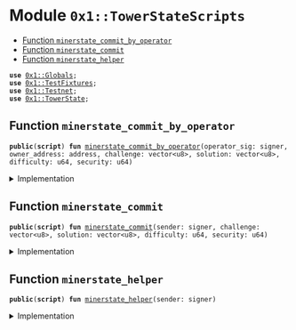 
<a name="0x1_TowerStateScripts"></a>

# Module `0x1::TowerStateScripts`



-  [Function `minerstate_commit_by_operator`](#0x1_TowerStateScripts_minerstate_commit_by_operator)
-  [Function `minerstate_commit`](#0x1_TowerStateScripts_minerstate_commit)
-  [Function `minerstate_helper`](#0x1_TowerStateScripts_minerstate_helper)


<pre><code><b>use</b> <a href="Globals.md#0x1_Globals">0x1::Globals</a>;
<b>use</b> <a href="TestFixtures.md#0x1_TestFixtures">0x1::TestFixtures</a>;
<b>use</b> <a href="Testnet.md#0x1_Testnet">0x1::Testnet</a>;
<b>use</b> <a href="TowerState.md#0x1_TowerState">0x1::TowerState</a>;
</code></pre>



<a name="0x1_TowerStateScripts_minerstate_commit_by_operator"></a>

## Function `minerstate_commit_by_operator`



<pre><code><b>public</b>(<b>script</b>) <b>fun</b> <a href="ol_miner_state.md#0x1_TowerStateScripts_minerstate_commit_by_operator">minerstate_commit_by_operator</a>(operator_sig: signer, owner_address: address, challenge: vector&lt;u8&gt;, solution: vector&lt;u8&gt;, difficulty: u64, security: u64)
</code></pre>



<details>
<summary>Implementation</summary>


<pre><code><b>public</b>(<b>script</b>) <b>fun</b> <a href="ol_miner_state.md#0x1_TowerStateScripts_minerstate_commit_by_operator">minerstate_commit_by_operator</a>(
    operator_sig: signer,
    owner_address: address,
    challenge: vector&lt;u8&gt;,
    solution: vector&lt;u8&gt;,
    difficulty: u64,
    security: u64,
) {
    <b>let</b> proof = <a href="TowerState.md#0x1_TowerState_create_proof_blob">TowerState::create_proof_blob</a>(
        challenge,
        solution,
        difficulty,
        security,
    );

    <a href="TowerState.md#0x1_TowerState_commit_state_by_operator">TowerState::commit_state_by_operator</a>(&operator_sig, owner_address, proof);
}
</code></pre>



</details>

<a name="0x1_TowerStateScripts_minerstate_commit"></a>

## Function `minerstate_commit`



<pre><code><b>public</b>(<b>script</b>) <b>fun</b> <a href="ol_miner_state.md#0x1_TowerStateScripts_minerstate_commit">minerstate_commit</a>(sender: signer, challenge: vector&lt;u8&gt;, solution: vector&lt;u8&gt;, difficulty: u64, security: u64)
</code></pre>



<details>
<summary>Implementation</summary>


<pre><code><b>public</b>(<b>script</b>) <b>fun</b> <a href="ol_miner_state.md#0x1_TowerStateScripts_minerstate_commit">minerstate_commit</a>(
    sender: signer,
    challenge: vector&lt;u8&gt;,
    solution: vector&lt;u8&gt;,
    difficulty: u64,
    security: u64,
) {
    <b>let</b> proof = <a href="TowerState.md#0x1_TowerState_create_proof_blob">TowerState::create_proof_blob</a>(
        challenge,
        solution,
        difficulty,
        security,
    );

    <a href="TowerState.md#0x1_TowerState_commit_state">TowerState::commit_state</a>(&sender, proof);
}
</code></pre>



</details>

<a name="0x1_TowerStateScripts_minerstate_helper"></a>

## Function `minerstate_helper`



<pre><code><b>public</b>(<b>script</b>) <b>fun</b> <a href="ol_miner_state.md#0x1_TowerStateScripts_minerstate_helper">minerstate_helper</a>(sender: signer)
</code></pre>



<details>
<summary>Implementation</summary>


<pre><code><b>public</b>(<b>script</b>) <b>fun</b> <a href="ol_miner_state.md#0x1_TowerStateScripts_minerstate_helper">minerstate_helper</a>(sender: signer) {
    <b>assert</b>(<a href="Testnet.md#0x1_Testnet_is_testnet">Testnet::is_testnet</a>(), 01);

    <a href="TowerState.md#0x1_TowerState_test_helper_init_miner">TowerState::test_helper_init_miner</a>(
        &sender,
        <a href="TestFixtures.md#0x1_TestFixtures_alice_0_easy_chal">TestFixtures::alice_0_easy_chal</a>(),
        <a href="TestFixtures.md#0x1_TestFixtures_alice_0_easy_sol">TestFixtures::alice_0_easy_sol</a>(),
        <a href="Globals.md#0x1_Globals_get_vdf_difficulty">Globals::get_vdf_difficulty</a>(),
        <a href="Globals.md#0x1_Globals_get_vdf_security">Globals::get_vdf_security</a>(),
    );
}
</code></pre>



</details>


[//]: # ("File containing references which can be used from documentation")
[ACCESS_CONTROL]: https://github.com/diem/dip/blob/main/dips/dip-2.md
[ROLE]: https://github.com/diem/dip/blob/main/dips/dip-2.md#roles
[PERMISSION]: https://github.com/diem/dip/blob/main/dips/dip-2.md#permissions
